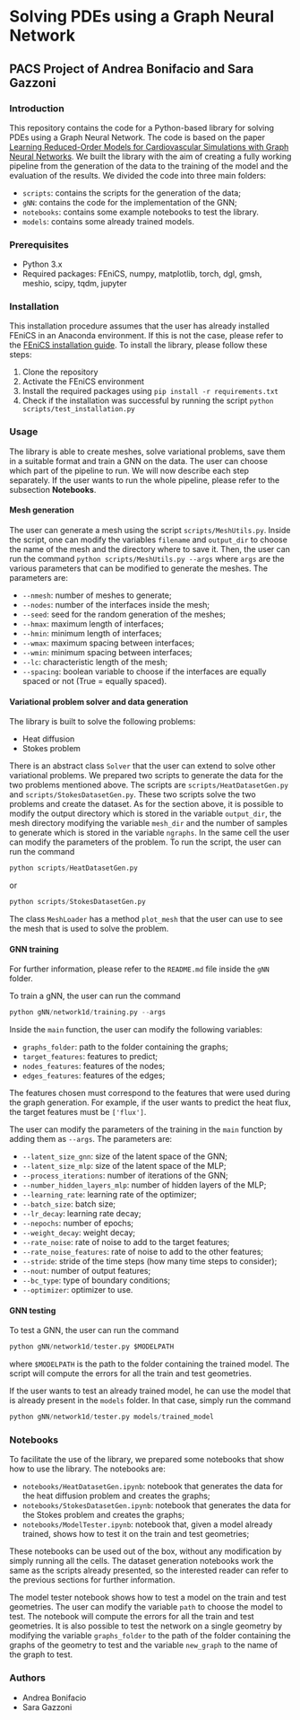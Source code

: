 # Solving PDEs using a Graph Neural Network

## PACS Project of Andrea Bonifacio and Sara Gazzoni

### Introduction

This repository contains the code for a Python-based library for solving PDEs using a Graph Neural Network. The code is based on the paper [Learning Reduced-Order Models for Cardiovascular Simulations with Graph Neural Networks](https://arxiv.org/abs/2303.07310). We built the library with the aim of creating a fully working pipeline from the generation of the data to the training of the model and the evaluation of the results.
We divided the code into three main folders:

- `scripts`: contains the scripts for the generation of the data;
- `gNN`: contains the code for the implementation of the GNN;
- `notebooks`: contains some example notebooks to test the library.
- `models`: contains some already trained models.

### Prerequisites

- Python 3.x
- Required packages: FEniCS, numpy, matplotlib, torch, dgl, gmsh, meshio, scipy, tqdm, jupyter 

### Installation

This installation procedure assumes that the user has already installed FEniCS in an Anaconda environment. If this is not the case, please refer to the [FEniCS installation guide](https://fenicsproject.org/download/archive/).
To install the library, please follow these steps:

1. Clone the repository
2. Activate the FEniCS environment
3. Install the required packages using `pip install -r requirements.txt`
4. Check if the installation was successful by running the script `python scripts/test_installation.py`

### Usage

The library is able to create meshes, solve variational problems, save them in a suitable format and train a GNN on the data. The user can choose which part of the pipeline to run. We will now describe each step separately. If the user wants to run the whole pipeline, please refer to the subsection **Notebooks**.

#### Mesh generation

The user can generate a mesh using the script `scripts/MeshUtils.py`. Inside the script, one can modify the variables `filename` and `output_dir` to choose the name of the mesh and the directory where to save it. Then, the user can run the command `python scripts/MeshUtils.py --args` where `args` are the various parameters that can be modified to generate the meshes. The parameters are:

- `--nmesh`: number of meshes to generate;
- `--nodes`: number of the interfaces inside the mesh;
- `--seed`: seed for the random generation of the meshes;
- `--hmax`: maximum length of interfaces;
- `--hmin`: minimum length of interfaces;
- `--wmax`: maximum spacing between interfaces;
- `--wmin`: minimum spacing between interfaces;
- `--lc`: characteristic length of the mesh;
- `--spacing`: boolean variable to choose if the interfaces are equally spaced or not (True = equally spaced).

#### Variational problem solver and data generation

The library is built to solve the following problems:

- Heat diffusion
- Stokes problem

There is an abstract class `Solver` that the user can extend to solve other variational problems. We prepared two scripts to generate the data for the two problems mentioned above. The scripts are `scripts/HeatDatasetGen.py` and `scripts/StokesDatasetGen.py`. These two scripts solve the two problems and create the dataset. As for the section above, it is possible to modify the output directory which is stored in the variable `output_dir`, the mesh directory modifying the variable `mesh_dir` and the number of samples to generate which is stored in the variable `ngraphs`. In the same cell the user can modify the parameters of the problem. 
To run the script, the user can run the command

```python
python scripts/HeatDatasetGen.py
```

or

```python
python scripts/StokesDatasetGen.py
```

The class `MeshLoader` has a method `plot_mesh` that the user can use to see the mesh that is used to solve the problem.

#### GNN training

For further information, please refer to the `README.md` file inside the `gNN` folder.

To train a gNN, the user can run the command

```python
python gNN/network1d/training.py --args
```

Inside the `main` function, the user can modify the following variables:

- `graphs_folder`: path to the folder containing the graphs;
- `target_features`: features to predict;
- `nodes_features`: features of the nodes;
- `edges_features`: features of the edges;

The features chosen must correspond to the features that were used during the graph generation. For example, if the user wants to predict the heat flux, the target features must be `['flux']`.

The user can modify the parameters of the training in the `main` function by adding them as `--args`. The parameters are:

- `--latent_size_gnn`: size of the latent space of the GNN;
- `--latent_size_mlp`: size of the latent space of the MLP;
- `--process_iterations`: number of iterations of the GNN;
- `--number_hidden_layers_mlp`: number of hidden layers of the MLP;
- `--learning_rate`: learning rate of the optimizer;
- `--batch_size`: batch size;
- `--lr_decay`: learning rate decay;
- `--nepochs`: number of epochs;
- `--weight_decay`: weight decay;
- `--rate_noise`: rate of noise to add to the target features;
- `--rate_noise_features`: rate of noise to add to the other features;
- `--stride`: stride of the time steps (how many time steps to consider);
- `--nout`: number of output features;
- `--bc_type`: type of boundary conditions;
- `--optimizer`: optimizer to use.


#### GNN testing

To test a GNN, the user can run the command

```python
python gNN/network1d/tester.py $MODELPATH
```

where `$MODELPATH` is the path to the folder containing the trained model. The script will compute the errors for all the train and test geometries.

If the user wants to test an already trained model, he can use the model that is already present in the `models` folder. In that case, simply run the command

```python
python gNN/network1d/tester.py models/trained_model
```

### Notebooks

To facilitate the use of the library, we prepared some notebooks that show how to use the library. The notebooks are:

- `notebooks/HeatDatasetGen.ipynb`: notebook that generates the data for the heat diffusion problem and creates the graphs;
- `notebooks/StokesDatasetGen.ipynb`: notebook that generates the data for the Stokes problem and creates the graphs;
- `notebooks/ModelTester.ipynb`: notebook that, given a model already trained, shows how to test it on the train and test geometries;

These notebooks can be used out of the box, without any modification by simply running all the cells. The dataset generation notebooks work the same as the scripts already presented, so the interested reader can refer to the previous sections for further information.

The model tester notebook shows how to test a model on the train and test geometries. The user can modify the variable `path` to choose the model to test. The notebook will compute the errors for all the train and test geometries. It is also possible to test the network on a single geometry by modifying the variable `graphs_folder` to the path of the folder containing the graphs of the geometry to test and the variable `new_graph` to the name of the graph to test.

### Authors

- Andrea Bonifacio
- Sara Gazzoni

